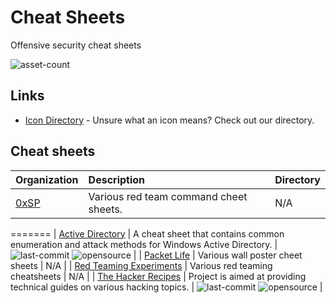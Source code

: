 # Cheat Sheets

Offensive security cheat sheets

![asset-count](https://img.shields.io/badge/Tools%20%26%20Resources%20Available-5-947cb0?style=for-the-badge)

## Links <!-- {docsify-ignore} -->
- [Icon Directory](../ICONS.md) - Unsure what an icon means? Check out our directory.

## Cheat sheets

| Organization | Description | Directory |
| :--- | :--- | :--- |
| [0xSP](https://0xsp.com/) | Various red team command cheet sheets. | N/A |

=======
| [Active Directory](https://github.com/S1ckB0y1337/Active-Directory-Exploitation-Cheat-Sheet) | A cheat sheet that contains common enumeration and attack methods for Windows Active Directory. | ![last-commit](https://img.shields.io/github/last-commit/S1ckB0y1337/Active-Directory-Exploitation-Cheat-Sheet?color=947cb0&style=flat-square) ![opensource](https://raw.githubusercontent.com/InfosecHouse/InfosecHouse/main/docs/icons/opensource.png) |
| [Packet Life](https://packetlife.net/library/cheat-sheets/) | Various wall poster cheet sheets | N/A |
| [Red Teaming Experiments](https://www.ired.team/) | Various red teaming cheatsheets | N/A |
| [The Hacker Recipes](https://github.com/ShutdownRepo/The-Hacker-Recipes) | Project is aimed at providing technical guides on various hacking topics. | ![last-commit](https://img.shields.io/github/last-commit/ShutdownRepo/The-Hacker-Recipes?color=947cb0&style=flat-square) ![opensource](https://raw.githubusercontent.com/InfosecHouse/InfosecHouse/main/docs/icons/opensource.png) |